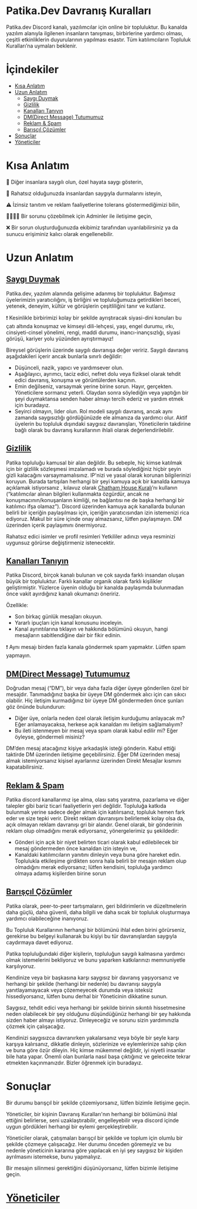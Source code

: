 # Patika.Dev Davranış Kuralları

Patika.dev Discord kanalı, yazılımcılar için online bir topluluktur. Bu kanalda yazılım alanıyla ilgilenen insanların tanışması, birbirlerine yardımcı olması, çeşitli etkinliklerin duyurularının yapılması esastır. Tüm katılımcıların Topluluk Kuralları’na uymaları beklenir.

# İçindekiler

- [Kısa Anlatım](#kısa-anlatım)
- [Uzun Anlatım](#uzun-anlatım)
  * [Saygı Duymak](#saygı-duymak)
  * [Gizlilik](#gizlilik)
  * [Kanalları Tanıyın](#kanalları-tanıyın)
  * [DM(Direct Message) Tutumumuz](#DM)
  * [Reklam & Spam](#reklam-&-spam)
  * [Barışçıl Çözümler](#barışçıl-çözümler)
- [Sonuçlar](#sonuçlar)
- [Yöneticiler](#yöneticiler)

# Kısa Anlatım

🙏 Diğer insanlara saygılı olun, özel hayata saygı gösterin,

🤚 Rahatsız olduğunuzda insanlardan saygıyla durmalarını isteyin,

⚠ İzinsiz tanıtım ve reklam faaliyetlerine tolerans göstermediğimizi bilin,

👩‍💼👨‍💼 Bir sorunu çözebilmek için Adminler ile iletişime geçin,

❌ Bir sorun oluşturduğunuzda ekibimiz tarafından uyarılabilirsiniz ya da sunucu erişiminiz kalıcı olarak engellenebilir.

# Uzun Anlatım

## [Saygı Duymak](https://github.com/patikadev1/topluluk-kurallarimiz/blob/main/saygi-duymak.md)

Patika.dev, yazılım alanında gelişime adanmış bir topluluktur. Bağımsız üyelerimizin yaratıcılığını, iş birliğini ve topluluğumuza getirdikleri beceri, yetenek, deneyim, kültür ve görüşlerin çeşitliliğini tanır ve kutlarız. 

❗ Kesinlikle birbirimizi kolay bir şekilde ayrıştıracak siyasi-dini konuları bu çatı altında konuşmaz ve kimseyi dili-lehçesi, yaşı, engel durumu, ırkı, cinsiyeti-cinsel yönelimi, rengi, maddi durumu, inancı-inançsızlığı, siyasi görüşü, kariyer yolu yüzünden ayrıştırmayız!

Bireysel görüşlerin üzerinde saygılı davranışa değer veririz. Saygılı davranış aşağıdakileri içerir ancak bunlarla sınırlı değildir:

* Düşünceli, nazik, yapıcı ve yardımsever olun.
* Aşağılayıcı, ayrımcı, taciz edici, nefret dolu veya fiziksel olarak tehdit edici davranış, konuşma ve görüntülerden kaçının.
* Emin değilseniz, varsaymak yerine birine sorun. Hayır, gerçekten. Yöneticilere sormanız yeterli. Olaydan sonra söylediğin veya yaptığın bir şeyi duymaktansa senden haber almayı tercih ederiz ve yardım etmek için buradayız.
* Seyirci olmayın, lider olun. Rol modeli saygılı davranış, ancak aynı zamanda saygısızlığı gördüğünüzde ele almanıza da yardımcı olur.
Aktif üyelerin bu topluluk dışındaki saygısız davranışları, Yöneticilerin takdirine bağlı olarak bu davranış kurallarının ihlali olarak değerlendirilebilir.

## [Gizlilik](https://github.com/patikadev1/topluluk-kurallarimiz/blob/main/gizlilik.md)

Patika topluluğu kamusal bir alan değildir. Bu sebeple, hiç kimse katılmak için bir gizlilik sözleşmesi imzalamadı ve burada söylediğiniz hiçbir şeyin gizli kalacağını varsaymamalısınız. IP'nizi ve yasal olarak korunan bilgilerinizi koruyun. Burada tartışılan herhangi bir şeyi kamuya açık bir kanalda kamuya açıklamak istiyorsanız , kılavuz olarak [Chatham House Kuralı](https://www.chathamhouse.org/about-us/chatham-house-rule)’nı kullanın (“katılımcılar alınan bilgileri kullanmakta özgürdür, ancak ne konuşmacının/konuşanların kimliği, ne bağlantısı ne de başka herhangi bir katılımcı ifşa olamaz”). Discord üzerinden kamuya açık kanallarda bulunan belirli bir içeriğin paylaşılması için, içeriğin yaratıcısından izin istemenizi rica ediyoruz. Makul bir süre içinde onay almazsanız, lütfen paylaşmayın. DM üzerinden içerik paylaşımını önermiyoruz. 

Rahatsız edici isimler ve profil resimleri  Yetkililer adınızı veya resminizi uygunsuz görürse değiştirmeniz istenecektir.

## [Kanalları Tanıyın](https://github.com/patikadev1/topluluk-kurallarimiz/blob/main/kanallari-taniyin.md)

Patika Discord, birçok kanalı bulunan ve çok sayıda farklı insandan oluşan büyük bir topluluktur. Farklı kanallar organik olarak farklı kişilikler geliştirmiştir. Yüzlerce üyenin olduğu bir kanalda paylaşımda bulunmadan önce vakit ayırdığınız kanalı okumanızı öneririz. 

Özellikle:

* Son birkaç günlük mesajları okuyun.
* Yararlı ipuçları için kanal konusunu inceleyin.
* Kanal ayrıntılarına tıklayın ve hakkında bölümünü okuyun, hangi mesajların sabitlendiğine dair bir fikir edinin.

❗ Aynı mesajı birden fazla kanala göndermek spam yapmaktır. Lütfen spam yapmayın.

## [DM(Direct Message) Tutumumuz](https://github.com/patikadev1/topluluk-kurallarimiz/blob/main/direct-message-tutumumuz.md)

Doğrudan mesaj (“DM”), bir veya daha fazla diğer üyeye gönderilen özel bir mesajdır. Tanımadığınız başka bir üyeye DM göndermek alıcı için can sıkıcı olabilir. Hiç iletişim kurmadığınız bir üyeye DM göndermeden önce şunları göz önünde bulundurun:

* Diğer üye, onlarla neden özel olarak iletişim kurduğumu anlayacak mı? Eğer anlamayacaksa, herkese açık kanaldan mı iletişim sağlamalıyım?
* Bu ileti istenmeyen bir mesaj veya spam olarak kabul edilir mi? Eğer öyleyse, göndermeli misiniz?

DM’den mesaj atacağınız kişiye arkadaşlık isteği gönderin. Kabul ettiği taktirde DM üzerinden iletişime geçebilirsiniz.
Eğer DM üzerinden mesaj almak istemiyorsanız kişisel ayarlarınız üzerinden Direkt Mesajlar kısmını kapatabilirsiniz.

## [Reklam & Spam](https://github.com/patikadev1/topluluk-kurallarimiz/blob/main/reklam-&-spam.md)

Patika discord kanallarımız işe alma, olası satış yaratma, pazarlama ve diğer talepler gibi bariz ticari faaliyetlerin yeri değildir. Topluluğa katkıda bulunmak yerine sadece değer almak için katılırsanız, topluluk hemen fark eder ve size tepki verir. 
Direkt reklam davranışını belirlemek kolay olsa da, açık olmayan reklam davranışı gri bir alandır. Genel olarak, bir gönderinin reklam olup olmadığını merak ediyorsanız, yönergelerimiz şu şekildedir:

* Gönderi için açık bir niyet belirten ticari olarak kabul edilebilecek bir mesaj göndermeden önce kanaldan izin isteyin ve,
* Kanaldaki katılımcıların yanıtını dinleyin veya buna göre hareket edin.
Toplulukla etkileşime girdikten sonra hala belirli bir mesajın reklam olup olmadığını merak ediyorsanız; lütfen kendisini, topluluğa yardımcı olmaya adamış kişilerden birine sorun

## [Barışçıl Çözümler](https://github.com/patikadev1/topluluk-kurallarimiz/blob/main/bariscil-cozumler.md)

Patika olarak, peer-to-peer tartışmaların, geri bildirimlerin ve düzeltmelerin daha güçlü, daha güvenli, daha bilgili ve daha sıcak bir topluluk oluşturmaya yardımcı olabileceğine inanıyoruz.

Bu Topluluk Kurallarının herhangi bir bölümünü ihlal eden birini görürseniz, gerekirse bu belgeyi kullanarak bu kişiyi bu tür davranışlardan saygıyla caydırmaya davet ediyoruz.

Patika topluluğundaki diğer kişilerin, topluluğun saygılı kalmasına yardımcı olmak istemelerini bekliyoruz ve bunu yaparken katkılarınızı memnuniyetle karşılıyoruz.

Kendinize veya bir başkasına karşı saygısız bir davranış yaşıyorsanız ve herhangi bir şekilde (herhangi bir nedenle) bu davranışı saygıyla yanıtlayamayacak veya çözemeyecek durumda veya isteksiz hissediyorsanız, lütfen bunu derhal bir Yöneticinin dikkatine sunun.

Saygısız, tehdit edici veya herhangi bir şekilde birinin sıkıntılı hissetmesine neden olabilecek bir şey olduğunu düşündüğünüz herhangi bir şey hakkında sizden haber almayı istiyoruz. Dinleyeceğiz ve sorunu sizin yardımınızla çözmek için çalışacağız.

Kendinizi saygısızca davranırken yakalarsanız veya böyle bir şeyle karşı karşıya kalırsanız, dikkatle dinleyin, sözlerinize ve eylemlerinize sahip çıkın ve buna göre özür dileyin. Hiç kimse mükemmel değildir, iyi niyetli insanlar bile hata yapar. Önemli olan bunlarla nasıl başa çıktığınız ve gelecekte tekrar etmekten kaçınmanızdır. Bizler öğrenmek için buradayız.

# Sonuçlar
Bir durumu barışçıl bir şekilde çözemiyorsanız, lütfen bizimle iletişime geçin.

Yöneticiler, bir kişinin Davranış Kuralları'nın herhangi bir bölümünü ihlal ettiğini belirlerse, seni uzaklaştırabilir, engelleyebilir veya discord içinde uygun gördükleri herhangi bir eylemi gerçekleştirebilir.

Yöneticiler olarak, çatışmaları barışçıl bir şekilde ve toplum için olumlu bir şekilde çözmeye çalışacağız. Her durumu önceden göremeyiz ve bu nedenle yöneticinin kararına göre yapılacak en iyi şey saygısız bir kişiden ayrılmasını istemekse, bunu yapmalıyız.

Bir mesajın silinmesi gerektiğini düşünüyorsanız, lütfen bizimle iletişime geçin.

# [Yöneticiler](https://github.com/patikadev1/topluluk-kurallarimiz/blob/main/yöneticiler.md)


